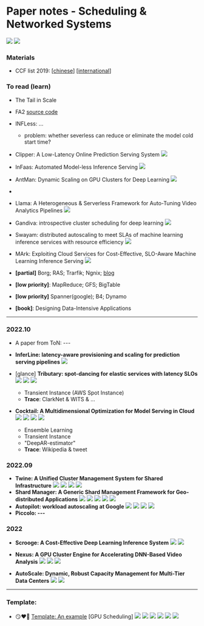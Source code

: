 

# Paper notes - Scheduling & Networked Systems

[![](https://img.shields.io/github/repo-size/gg-lc/papernotes-scheduling?label=repo%20size)](https://github.com/gg-lc/papernotes-scheduling) [![](https://img.shields.io/github/directory-file-count/gg-lc/papernotes-scheduling/paper?label=total%20papers&labelColor=gray&color=red)](paper)

### Materials

* CCF list 2019: [[chinese](materials/CCF_chinese.pdf)] [[international](materials/CCF_international.pdf)]

[//]: https://img.shields.io/static/v1.svg?label=abc&amp;message=abc&amp;color=blue&amp;labelColor=gray
[//]: https://blog.csdn.net/luo15242208310/article/details/114530777

### To read (learn)

* The Tail in Scale
* FA2 [source code]()
* INFLess: ...
  * problem: whether severless can reduce or eliminate the model cold start time?

* Clipper: A Low-Latency Online Prediction Serving System ![](https://img.shields.io/static/v1.svg?label=[A]&message=NSDI'17&color=purple)
* InFaas: Automated Model-less Inference Serving ![](https://img.shields.io/static/v1.svg?label=[A]&message=ATC'21&color=purple)
* AntMan: Dynamic Scaling on GPU Clusters for Deep Learning ![](https://img.shields.io/static/v1.svg?label=[A]&message=OSDI'20&color=purple)
* 
* Llama: A Heterogeneous & Serverless Framework for Auto-Tuning Video Analytics Pipelines ![](https://img.shields.io/static/v1.svg?label=[A]&message=SoCC'21&color=purple)
* Gandiva: introspective cluster scheduling for deep learning ![](https://img.shields.io/static/v1.svg?label=[A]&message=OSDI'18&color=purple)
* Swayam: distributed autoscaling to meet SLAs of machine learning inference services with resource efficiency ![](https://img.shields.io/static/v1.svg?label=[B]&message=Middleware'17&color=purple)
* MArk: Exploiting Cloud Services for Cost-Effective, SLO-Aware Machine Learning Inference Serving ![](https://img.shields.io/static/v1.svg?label=[A]&message=ATC'19&color=purple)
* **[partial]** Borg; RAS; Trarfik; Ngnix; [blog](https://logz.io/blog/best-open-source-load-balancers/)
* **[low priority]**: MapReduce; GFS; BigTable
* **[low priority]** Spanner(google); B4; Dynamo
* **[book]**: Designing Data-Intensive Applications

----

### 2022.10

* A paper from ToN: ---
  
* **InferLine: latency-aware provisioning and scaling for prediction serving pipelines** ![](https://img.shields.io/static/v1.svg?label=[A]&message=SoCC'20&color=purple)
  
* [glance] **Tributary: spot-dancing for elastic services with latency SLOs** [![](https://img.shields.io/static/v1.svg?label=[A]&message=ATC'18&color=purple)](https://www.usenix.org/conference/atc18/presentation/harlap) [![](https://img.shields.io/static/v1.svg?label=📺&message=slides&color=green)](https://www.usenix.org/sites/default/files/conference/protected-files/atc18_slides_harlap.pdf) [![](https://img.shields.io/static/v1.svg?label=&labelColor=gray&logo=youtube&logoColor=red&message=TALK&color=yellow)](https://www.usenix.org/conference/atc18/presentation/harlap)
  * Transient Instance (AWS Spot Instance)
  * **Trace**: ClarkNet & WITS & ...

* **Cocktail: A Multidimensional Optimization for Model Serving in Cloud** [![](https://img.shields.io/static/v1.svg?label=[A]&message=NSDI'22&color=purple)](https://www.usenix.org/conference/nsdi22/presentation/gunasekaran) [![](https://img.shields.io/static/v1.svg?label=&logo=github&labelColor=gray&message=CODE&color=blue)](https://github.com/jashwantraj92/cocktail) [![](https://img.shields.io/static/v1.svg?label=📺&message=slides&color=green)](https://www.usenix.org/system/files/nsdi22_slides_gunasekaran.pdf) [![](https://img.shields.io/static/v1.svg?label=&labelColor=gray&logo=youtube&logoColor=red&message=TALK&color=yellow)](https://youtu.be/VAsB1XBuRZ0)
  * Ensemble Learning
  * Transient Instance
  * "DeepAR-estimator"
  * **Trace**: Wikipedia & tweet


### 2022.09

* **Twine: A Unified Cluster Management System for Shared Infrastructure** [![](https://img.shields.io/static/v1.svg?label=[A]&message=OSDI'20&color=purple)](https://www.usenix.org/conference/osdi20/presentation/tang) [![](https://img.shields.io/static/v1.svg?label=📺&message=slides&color=green)](https://www.usenix.org/sites/default/files/conference/protected-files/osdi20_slides_tang.pdf) [![](https://img.shields.io/static/v1.svg?label=&labelColor=gray&logo=youtube&logoColor=red&message=TALK&color=yellow)](https://papertalk.org/papertalks/22334) [![](https://img.shields.io/static/v1.svg?label=📑&message=Blog&color=ffa000)](https://engineering.fb.com/2019/06/06/data-center-engineering/twine/)
* **Shard Manager: A Generic Shard Management Framework for Geo-distributed Applications** [![](https://img.shields.io/static/v1.svg?label=📝&message=NOTE&color=red)](notes/shard_manager.md) [![](https://img.shields.io/static/v1.svg?label=[A]&message=SOSP'21&color=purple)](https://dl.acm.org/doi/10.1145/3477132.3483546) [![](https://img.shields.io/static/v1.svg?label=📺&message=slides&color=green)](materials/xx.pdf) [![](https://img.shields.io/static/v1.svg?label=&labelColor=gray&logo=youtube&logoColor=red&message=TALK&color=yellow)](https://youtu.be/OMI52r-thFA) [![](https://img.shields.io/static/v1.svg?label=📑&message=Blog&color=ffa000)](https://engineering.fb.com/2020/08/24/production-engineering/scaling-services-with-shard-manager/)
* **Autopilot: workload autoscaling at Google** [![](https://img.shields.io/static/v1.svg?label=📝&message=NOTE&color=red)](notes/autopilot.md) [![](https://img.shields.io/static/v1.svg?label=[B]&message=EuroSys'20&color=purple)](https://dl.acm.org/doi/abs/10.1145/3342195.3387524) [![](https://img.shields.io/static/v1.svg?label=📺&message=slides&color=green)](materials/autopilot.pdf) [![](https://img.shields.io/static/v1.svg?label=&labelColor=gray&logo=youtube&logoColor=red&message=TALK&color=yellow)](https://youtu.be/RVXvMgNG10w)
* **Piccolo: ---**

### 2022

* **Scrooge: A Cost-Effective Deep Learning Inference System** [![](https://img.shields.io/static/v1.svg?label=[B]&message=SoCC'21&color=purple)](https://dl.acm.org/doi/10.1145/3472883.3486993) [![](https://img.shields.io/static/v1.svg?label=&labelColor=gray&logo=youtube&logoColor=red&message=TALK&color=yellow)](https://dl.acm.org/doi/10.1145/3472883.3486993#video_stream_uuid%3Af352c203-6b14-4ec0-a71a-860dc0b345f6)

* **Nexus: A GPU Cluster Engine for Accelerating DNN-Based Video Analysis** [![](https://img.shields.io/static/v1.svg?label=[A]&labelColor=gray&message=SOSP'19&color=purple)](https://dl.acm.org/doi/10.1145/3341301.3359658) [![](https://img.shields.io/static/v1.svg?label=📺&message=slides&color=green)](materials/nexus.pdf) [![](https://img.shields.io/static/v1.svg?label=📹&labelColor=gray&message=TALK&color=yellow)](https://sosp19.rcs.uwaterloo.ca/videos/D2-S2-P3.mp4)

* **AutoScale: Dynamic, Robust Capacity Management for Multi-Tier Data Centers** [![](https://img.shields.io/static/v1.svg?label=📝&message=NOTE&color=red)](notes/autoscale.md) [![](https://img.shields.io/static/v1.svg?label=[A]&labelColor=gray&message=TOCS'12&color=purple)](https://dl.acm.org/doi/10.1145/2382553.2382556)

  

------


### Template:

* :smirk::heart::bookmark: [Template: An example](paper/xx.pdf) [GPU Scheduling] [![](https://img.shields.io/static/v1.svg?label=📑&message=NOTE&color=red)](notes/xxx.md) [![](https://img.shields.io/static/v1.svg?label=🌐&message=ArXiv&color=purple)](https://www.usenix.org/conference/osdi22) [![](https://img.shields.io/static/v1.svg?label=&logo=github&labelColor=gray&message=CODE&color=blue)](https://github.com/gg-lc/papernotes-rlsys) [![](https://img.shields.io/static/v1.svg?label=📺&message=slides&color=green)](/materials/xx.pdf) [![](https://img.shields.io/static/v1.svg?label=&labelColor=gray&logo=youtube&logoColor=red&message=TALK&color=yellow)](https://papertalk.org/index) [![](https://img.shields.io/static/v1.svg?label=📑&message=Blog&color=ffa000)](link)


